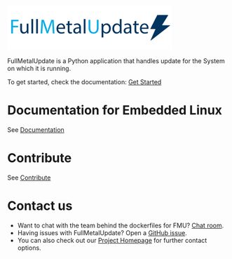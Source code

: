 <img src=fmu_logo.png width=375 height=100 />

FullMetalUpdate is a Python application that handles update for the System on which it is running.

To get started, check the documentation:
[Get Started](https://www.fullmetalupdate.io/docs/documentation/)

# Documentation for Embedded Linux

See [Documentation](https://www.fullmetalupdate.io/docs/documentation/)

# Contribute

See [Contribute](https://www.fullmetalupdate.io/docs/contribute/)

# Contact us

* Want to chat with the team behind the dockerfiles for FMU? [Chat room](https://gitter.im/fullmetalupdate/community).
* Having issues with FullMetalUpdate? Open a [GitHub issue](https://github.com/FullMetalUpdate/dockerfiles/issues).
* You can also check out our [Project Homepage](https://www.fullmetalupdate.io/) for further contact options.

